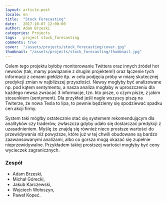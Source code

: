 ```yaml
---
layout: article-post
locale: en
title:  "Stock Forecasting"
date:   2017-10-07 12:00:00
author: Adam Brzeski
categories: Projects
tags:	project stock_forecasting
comments: true
cover:  "/assets/projects/stock_forecasting/cover.jpg"
thumbnail: "/assets/projects/stock_forecasting/thumbnail.jpg"
---
```


Celem tego projektu byłoby monitorowanie Twittera oraz innych źródeł hot newsów (tak, mamy powiązanie z drugim projektem!) oraz łączenie tych informacji z cenami giełdzie itp. w celu podjęcia próby w miarę skutecznej predykcji zmian w najbliższej przyszłości. Newsy mogłyby być analizowane np. pod kątem sentymentu, a nasza analiza mogłaby w uproszczeniu dla każdego newsa zwracać 3 informacje, tzn. kto pisze, o czym pisze, z jakim stosunkiem (sentyment). Dla przykład jeśli nagle wszyscy piszą na Twiterze, że nowa Tesla to lipa, to pewnie będziemy się spodziewać spadku cen akcji firmy.

System taki mógłby ostatecznie stać się systemem rekomendującym dla analityków czy traderów, zwłaszcza gdyby udało się dostarczać predykcji z uzasadnieniem. Myślę że znajdą się również nieco prostsze wartości do przewidywania niż powyższe, które już w tej chwili obudowane są bardzo zaawansowanymi analizami, albo co gorsza mogą okazać się zupełnie nieprzewidywalne. Przykładem takiej prostszej wartości mogłyby być ceny wycieczek zagranicznych.

### Zespół
- Adam Brzeski,
- Michał Górecki,
- Jakub Karczewski,
- Wojciech Wołoszyn,
- Paweł Kopeć.

